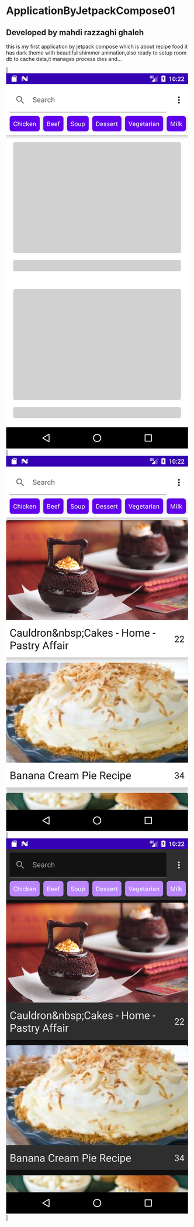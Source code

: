# ApplicationByJetpackCompose01
## Developed by mahdi razzaghi ghaleh

this is my first application by jetpack compose which is about recipe food
it has dark theme with beautiful shimmer animation,also ready to setup room db to cache data,it manages process dies and...


| ![](screenshots/Screenshot_1623261134.png) | ![](screenshots/Screenshot_1623261152.png)  | ![](screenshots/Screenshot_1623261154.png) |

